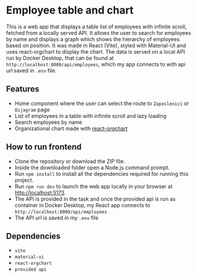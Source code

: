 # Employee table and chart

This is a web app that displays a table list of employees with infinite scroll, fetched from a locally served API. It allows the user to search for employees by name and displays a graph which shows the hierarchy of employees based on position. It was made in React (Vite), styled with Material-UI and uses react-orgchart to display the chart. The data is served on a local API run by Docker Desktop, that can be found at `http://localhost:8000/api/employees`, which my app connects to with api url saved in `.env` file. 

## Features

- Home component where the user can select the route to `Zaposlenici` or `Dijagram` page
- List of employees in a table with infinite scroll and lazy loading
- Search employees by name
- Organizational chart made with [react-orgchart](https://github.com/nater1067/react-orgchart/tree/master)

## How to run frontend

- Clone the repository or download the ZIP file.
- Inside the downloaded folder open a Node.js command prompt.
- Run `npm install` to install all the dependencies required for running this project.
- Run `npm run dev` to launch the web app locally in your browser at [http://localhost:5173](http://localhost:5173).
- The API is provided in the task and once the provided api is run as container in Docker Desktop, my React app connects to `http://localhost:8000/api/employees`
- The API url is saved in my `.env` file

## Dependencies

- `vite`
- `material-ui`
- `react-orgchart`
- `provided api`
